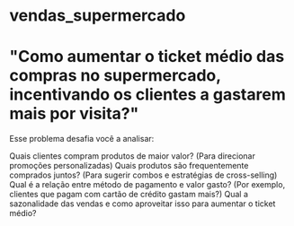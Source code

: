# vendas_supermercado 
# "Como aumentar o ticket médio das compras no supermercado, incentivando os clientes a gastarem mais por visita?"

Esse problema desafia você a analisar:
 
Quais clientes compram produtos de maior valor? (Para direcionar promoções personalizadas)
Quais produtos são frequentemente comprados juntos? (Para sugerir combos e estratégias de cross-selling)
Qual é a relação entre método de pagamento e valor gasto? (Por exemplo, clientes que pagam com cartão de crédito gastam mais?)
Qual a sazonalidade das vendas e como aproveitar isso para aumentar o ticket médio?
  
 